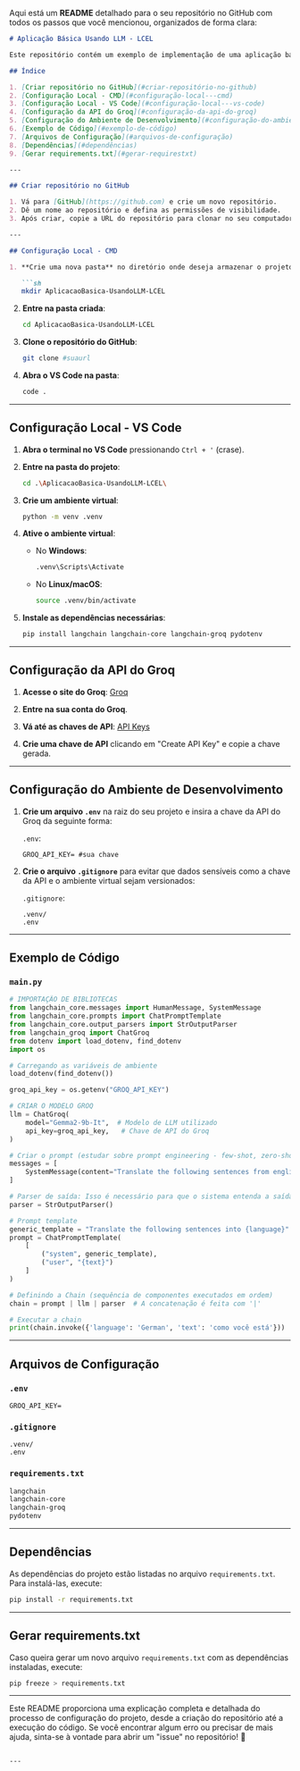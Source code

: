 Aqui está um **README** detalhado para o seu repositório no GitHub com todos os passos que você mencionou, organizados de forma clara:

```markdown
# Aplicação Básica Usando LLM - LCEL

Este repositório contém um exemplo de implementação de uma aplicação básica utilizando **Groq** para processamento de linguagem natural com o uso da biblioteca **LangChain**.

## Índice

1. [Criar repositório no GitHub](#criar-repositório-no-github)
2. [Configuração Local - CMD](#configuração-local---cmd)
3. [Configuração Local - VS Code](#configuração-local---vs-code)
4. [Configuração da API do Groq](#configuração-da-api-do-groq)
5. [Configuração do Ambiente de Desenvolvimento](#configuração-do-ambiente-de-desenvolvimento)
6. [Exemplo de Código](#exemplo-de-código)
7. [Arquivos de Configuração](#arquivos-de-configuração)
8. [Dependências](#dependências)
9. [Gerar requirements.txt](#gerar-requirestxt)

---

## Criar repositório no GitHub

1. Vá para [GitHub](https://github.com) e crie um novo repositório.
2. Dê um nome ao repositório e defina as permissões de visibilidade.
3. Após criar, copie a URL do repositório para clonar no seu computador.

---

## Configuração Local - CMD

1. **Crie uma nova pasta** no diretório onde deseja armazenar o projeto:

   ```sh
   mkdir AplicacaoBasica-UsandoLLM-LCEL
   ```

2. **Entre na pasta criada**:

   ```sh
   cd AplicacaoBasica-UsandoLLM-LCEL
   ```

3. **Clone o repositório do GitHub**:

   ```sh
   git clone #suaurl
   ```

4. **Abra o VS Code na pasta**:

   ```sh
   code .
   ```

---

## Configuração Local - VS Code

1. **Abra o terminal no VS Code** pressionando `Ctrl + '` (crase).

2. **Entre na pasta do projeto**:

   ```sh
   cd .\AplicacaoBasica-UsandoLLM-LCEL\
   ```

3. **Crie um ambiente virtual**:

   ```sh
   python -m venv .venv
   ```

4. **Ative o ambiente virtual**:
   - No **Windows**:
   
     ```sh
     .venv\Scripts\Activate
     ```

   - No **Linux/macOS**:
   
     ```sh
     source .venv/bin/activate
     ```

5. **Instale as dependências necessárias**:

   ```sh
   pip install langchain langchain-core langchain-groq pydotenv
   ```

---

## Configuração da API do Groq

1. **Acesse o site do Groq**: [Groq](https://groq.com/)

2. **Entre na sua conta do Groq**.

3. **Vá até as chaves de API**: [API Keys](https://console.groq.com/keys)

4. **Crie uma chave de API** clicando em "Create API Key" e copie a chave gerada.

---

## Configuração do Ambiente de Desenvolvimento

1. **Crie um arquivo `.env`** na raiz do seu projeto e insira a chave da API do Groq da seguinte forma:

   `.env`:
   ```text
   GROQ_API_KEY= #sua chave
   ```

2. **Crie o arquivo `.gitignore`** para evitar que dados sensíveis como a chave da API e o ambiente virtual sejam versionados:

   `.gitignore`:
   ```text
   .venv/
   .env
   ```

---

## Exemplo de Código

### `main.py`

```python
# IMPORTAÇÃO DE BIBLIOTECAS
from langchain_core.messages import HumanMessage, SystemMessage
from langchain_core.prompts import ChatPromptTemplate
from langchain_core.output_parsers import StrOutputParser
from langchain_groq import ChatGroq
from dotenv import load_dotenv, find_dotenv
import os

# Carregando as variáveis de ambiente
load_dotenv(find_dotenv())

groq_api_key = os.getenv("GROQ_API_KEY")

# CRIAR O MODELO GROQ
llm = ChatGroq(
    model="Gemma2-9b-It",  # Modelo de LLM utilizado
    api_key=groq_api_key,   # Chave de API do Groq
)

# Criar o prompt (estudar sobre prompt engineering - few-shot, zero-shot, one-shot, chain of thoughts)
messages = [
    SystemMessage(content="Translate the following sentences from english to french")
]

# Parser de saída: Isso é necessário para que o sistema entenda a saída do modelo
parser = StrOutputParser()

# Prompt template
generic_template = "Translate the following sentences into {language}"
prompt = ChatPromptTemplate(
    [
        ("system", generic_template),
        ("user", "{text}")
    ]
)

# Definindo a Chain (sequência de componentes executados em ordem)
chain = prompt | llm | parser  # A concatenação é feita com '|'

# Executar a chain
print(chain.invoke({'language': 'German', 'text': 'como você está'}))
```

---

## Arquivos de Configuração

### `.env`

```text
GROQ_API_KEY=
```

### `.gitignore`

```text
.venv/
.env
```

### `requirements.txt`

```sh
langchain
langchain-core
langchain-groq
pydotenv
```

---

## Dependências

As dependências do projeto estão listadas no arquivo `requirements.txt`. Para instalá-las, execute:

```sh
pip install -r requirements.txt
```

---

## Gerar requirements.txt

Caso queira gerar um novo arquivo `requirements.txt` com as dependências instaladas, execute:

```sh
pip freeze > requirements.txt
```

---

Este README proporciona uma explicação completa e detalhada do processo de configuração do projeto, desde a criação do repositório até a execução do código. Se você encontrar algum erro ou precisar de mais ajuda, sinta-se à vontade para abrir um "issue" no repositório! 🚀
```

---
